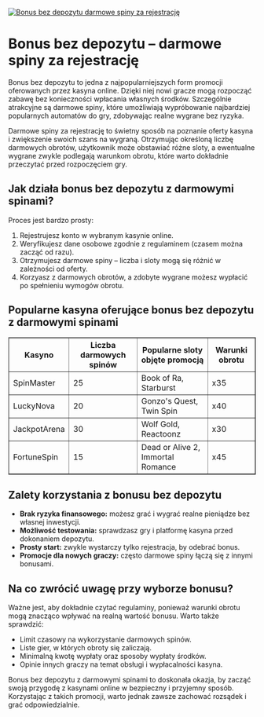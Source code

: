 [![Bonus bez depozytu darmowe spiny za rejestrację](https://123-caf.pages.dev/gitsignup.png)](https://vrmoo.ru/Bt82HjjY)

<h1>Bonus bez depozytu – darmowe spiny za rejestrację</h1> <p>Bonus bez depozytu to jedna z najpopularniejszych form promocji oferowanych przez kasyna online. Dzięki niej nowi gracze mogą rozpocząć zabawę bez konieczności wpłacania własnych środków. Szczególnie atrakcyjne są darmowe spiny, które umożliwiają wypróbowanie najbardziej popularnych automatów do gry, zdobywając realne wygrane bez ryzyka.</p>  <p>Darmowe spiny za rejestrację to świetny sposób na poznanie oferty kasyna i zwiększenie swoich szans na wygraną. Otrzymując określoną liczbę darmowych obrotów, użytkownik może obstawiać różne sloty, a ewentualne wygrane zwykle podlegają warunkom obrotu, które warto dokładnie przeczytać przed rozpoczęciem gry.</p>  <h2>Jak działa bonus bez depozytu z darmowymi spinami?</h2> <p>Proces jest bardzo prosty:</p> <ol>   <li>Rejestrujesz konto w wybranym kasynie online.</li>   <li>Weryfikujesz dane osobowe zgodnie z regulaminem (czasem można zacząć od razu).</li>   <li>Otrzymujesz darmowe spiny – liczba i sloty mogą się różnić w zależności od oferty.</li>   <li>Korzyasz z darmowych obrotów, a zdobyte wygrane możesz wypłacić po spełnieniu wymogów obrotu.</li> </ol>  <h2>Popularne kasyna oferujące bonus bez depozytu z darmowymi spinami</h2> <table border="1" cellspacing="0" cellpadding="5">   <thead>     <tr>       <th>Kasyno</th>       <th>Liczba darmowych spinów</th>       <th>Popularne sloty objęte promocją</th>       <th>Warunki obrotu</th>     </tr>   </thead>   <tbody>     <tr>       <td>SpinMaster</td>       <td>25</td>       <td>Book of Ra, Starburst</td>       <td>x35</td>     </tr>     <tr>       <td>LuckyNova</td>       <td>20</td>       <td>Gonzo's Quest, Twin Spin</td>       <td>x40</td>     </tr>     <tr>       <td>JackpotArena</td>       <td>30</td>       <td>Wolf Gold, Reactoonz</td>       <td>x30</td>     </tr>     <tr>       <td>FortuneSpin</td>       <td>15</td>       <td>Dead or Alive 2, Immortal Romance</td>       <td>x45</td>     </tr>   </tbody> </table>  <h2>Zalety korzystania z bonusu bez depozytu</h2> <ul>   <li><strong>Brak ryzyka finansowego:</strong> możesz grać i wygrać realne pieniądze bez własnej inwestycji.</li>   <li><strong>Możliwość testowania:</strong> sprawdzasz gry i platformę kasyna przed dokonaniem depozytu.</li>   <li><strong>Prosty start:</strong> zwykle wystarczy tylko rejestracja, by odebrać bonus.</li>   <li><strong>Promocje dla nowych graczy:</strong> często darmowe spiny łączą się z innymi bonusami.</li> </ul>  <h2>Na co zwrócić uwagę przy wyborze bonusu?</h2> <p>Ważne jest, aby dokładnie czytać regulaminy, ponieważ warunki obrotu mogą znacząco wpływać na realną wartość bonusu. Warto także sprawdzić:</p> <ul>   <li>Limit czasowy na wykorzystanie darmowych spinów.</li>   <li>Liste gier, w których obroty się zaliczają.</li>   <li>Minimalną kwotę wypłaty oraz sposoby wypłaty środków.</li>   <li>Opinie innych graczy na temat obsługi i wypłacalności kasyna.</li> </ul>  <p>Bonus bez depozytu z darmowymi spinami to doskonała okazja, by zacząć swoją przygodę z kasynami online w bezpieczny i przyjemny sposób. Korzystając z takich promocji, warto jednak zawsze zachować rozsądek i grać odpowiedzialnie.</p>